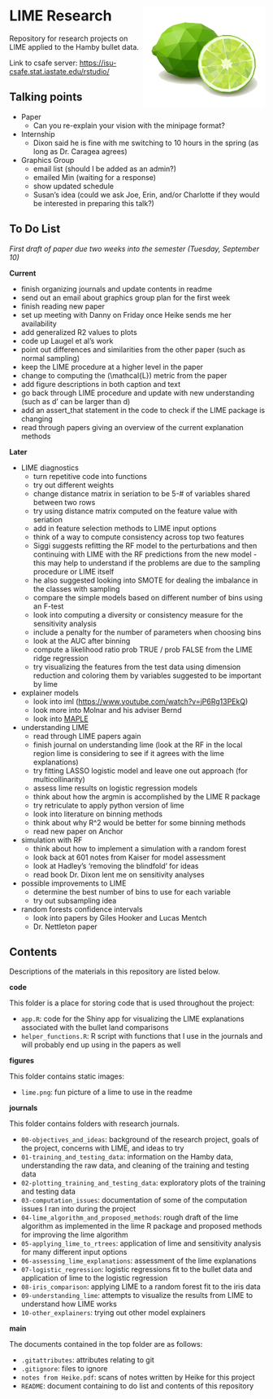 
# LIME Research <img align="right" height="200" src="./figures/lime.png">

Repository for research projects on LIME applied to the Hamby bullet
data.

Link to csafe server: <https://isu-csafe.stat.iastate.edu/rstudio/>

## Talking points

  - Paper
      - Can you re-explain your vision with the minipage format?
  - Internship
      - Dixon said he is fine with me switching to 10 hours in the
        spring (as long as Dr. Caragea agrees)
  - Graphics Group
      - email list (should I be added as an admin?)
      - emailed Min (waiting for a response)
      - show updated schedule
      - Susan’s idea (could we ask Joe, Erin, and/or Charlotte if they
        would be interested in preparing this talk?)

## To Do List

*First draft of paper due two weeks into the semester (Tuesday,
September 10)*

**Current**

  - finish organizing journals and update contents in readme
  - send out an email about graphics group plan for the first week
  - finish reading new paper
  - set up meeting with Danny on Friday once Heike sends me her
    availability
  - add generalized R2 values to plots
  - code up Laugel et al’s work
  - point out differences and similarities from the other paper (such as
    normal sampling)
  - keep the LIME procedure at a higher level in the paper
  - change to computing the \(\mathcal{L}\) metric from the paper
  - add figure descriptions in both caption and text
  - go back through LIME procedure and update with new understanding
    (such as d’ can be larger than d)
  - add an assert\_that statement in the code to check if the LIME
    package is changing
  - read through papers giving an overview of the current explanation
    methods

**Later**

  - LIME diagnostics
      - turn repetitive code into functions
      - try out different weights
      - change distance matrix in seriation to be 5-\# of variables
        shared between two rows
      - try using distance matrix computed on the feature value with
        seriation
      - add in feature selection methods to LIME input options
      - think of a way to compute consistency across top two features
      - Siggi suggests refitting the RF model to the perturbations and
        then continuing with LIME with the RF predictions from the new
        model - this may help to understand if the problems are due to
        the sampling procedure or LIME itself
      - he also suggested looking into SMOTE for dealing the imbalance
        in the classes with sampling
      - compare the simple models based on different number of bins
        using an F-test
      - look into computing a diversity or consistency measure for the
        sensitivity analysis
      - include a penalty for the number of parameters when choosing
        bins
      - look at the AUC after binning
      - compute a likelihood ratio prob TRUE / prob FALSE from the LIME
        ridge regression
      - try visualizing the features from the test data using dimension
        reduction and coloring them by variables suggested to be
        important by lime
  - explainer models
      - look into iml (<https://www.youtube.com/watch?v=jP6Rg13PEkQ>)
      - look more into Molnar and his adviser Bernd
      - look into
        [MAPLE](https://blog.ml.cmu.edu/2019/07/13/towards-interpretable-tree-ensembles/)
  - understanding LIME
      - read through LIME papers again
      - finish journal on understanding lime (look at the RF in the
        local region lime is considering to see if it agrees with the
        lime explanations)
      - try fitting LASSO logistic model and leave one out approach (for
        multicollinarity)
      - assess lime results on logistic regression models
      - think about how the argmin is accomplished by the LIME R package
      - try retriculate to apply python version of lime
      - look into literature on binning methods
      - think about why R^2 would be better for some binning methods
      - read new paper on Anchor
  - simulation with RF
      - think about how to implement a simulation with a random forest
      - look back at 601 notes from Kaiser for model assessment
      - look at Hadley’s ‘removing the blindfold’ for ideas
      - read book Dr. Dixon lent me on sensitivity analyses
  - possible improvements to LIME
      - determine the best number of bins to use for each variable
      - try out subsampling idea
  - random forests confidence intervals
      - look into papers by Giles Hooker and Lucas Mentch
      - Dr. Nettleton paper

## Contents

Descriptions of the materials in this repository are listed below.

**code**

This folder is a place for storing code that is used throughout the
project:

  - `app.R`: code for the Shiny app for visualizing the LIME
    explanations associated with the bullet land comparisons
  - `helper_functions.R`: R script with functions that I use in the
    journals and will probably end up using in the papers as well

**figures**

This folder contains static images:

  - `lime.png`: fun picture of a lime to use in the readme

**journals**

This folder contains folders with research journals.

  - `00-objectives_and_ideas`: background of the research project, goals
    of the project, concerns with LIME, and ideas to try
  - `01-training_and_testing_data`: information on the Hamby data,
    understanding the raw data, and cleaning of the training and testing
    data
  - `02-plotting_training_and_testing_data`: exploratory plots of the
    training and testing data
  - `03-computation_issues`: documentation of some of the computation
    issues I ran into during the project
  - `04-lime_algorithm_and_proposed_methods`: rough draft of the lime
    algorithm as implemented in the lime R package and proposed methods
    for improving the lime algorithm
  - `05-applying_lime_to_rtrees`: application of lime and sensitivity
    analysis for many different input options
  - `06-assessing_lime_explanations`: assessment of the lime
    explanations
  - `07-logistic_regression`: logistic regressions fit to the bullet
    data and application of lime to the logistic regression
  - `08-iris_comparison`: applying LIME to a random forest fit to the
    iris data
  - `09-understanding_lime`: attempts to visualize the results from LIME
    to understand how LIME works
  - `10-other_explainers`: trying out other model explainers

**main**

The documents contained in the top folder are as follows:

  - `.gitattributes`: attributes relating to git
  - `.gitignore`: files to ignore
  - `notes from Heike.pdf`: scans of notes written by Heike for this
    project
  - `README`: document containing to do list and contents of this
    repository
